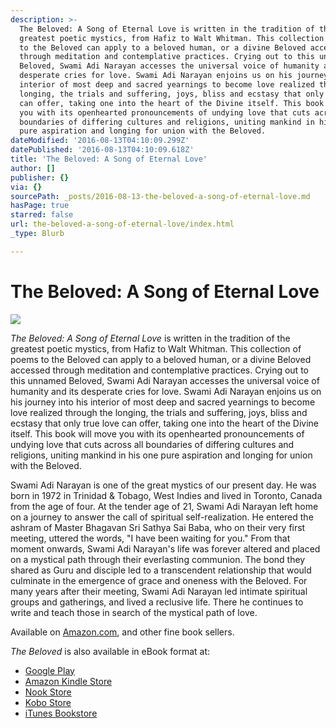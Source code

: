 ```yaml
---
description: >-
  The Beloved: A Song of Eternal Love is written in the tradition of the
  greatest poetic mystics, from Hafiz to Walt Whitman. This collection of poems
  to the Beloved can apply to a beloved human, or a divine Beloved accessed
  through meditation and contemplative practices. Crying out to this unnamed
  Beloved, Swami Adi Narayan accesses the universal voice of humanity and its
  desperate cries for love. Swami Adi Narayan enjoins us on his journey into his
  interior of most deep and sacred yearnings to become love realized through the
  longing, the trials and suffering, joys, bliss and ecstasy that only true love
  can offer, taking one into the heart of the Divine itself. This book will move
  you with its openhearted pronouncements of undying love that cuts across all
  boundaries of differing cultures and religions, uniting mankind in his one
  pure aspiration and longing for union with the Beloved.
dateModified: '2016-08-13T04:10:09.299Z'
datePublished: '2016-08-13T04:10:09.618Z'
title: 'The Beloved: A Song of Eternal Love'
author: []
publisher: {}
via: {}
sourcePath: _posts/2016-08-13-the-beloved-a-song-of-eternal-love.md
hasPage: true
starred: false
url: the-beloved-a-song-of-eternal-love/index.html
_type: Blurb

---
```

# The Beloved: A Song of Eternal Love
![](https://the-grid-user-content.s3-us-west-2.amazonaws.com/ca6476bb-7496-4755-a8c0-5c18bd6d81b3.jpg)

_The Beloved: A Song of Eternal Love_ is written in the tradition of the greatest poetic mystics, from Hafiz to Walt Whitman. This collection of poems to the Beloved can apply to a beloved human, or a divine Beloved accessed through meditation and contemplative practices. Crying out to this unnamed Beloved, Swami Adi Narayan accesses the universal voice of humanity and its desperate cries for love. Swami Adi Narayan enjoins us on his journey into his interior of most deep and sacred yearnings to become love realized through the longing, the trials and suffering, joys, bliss and ecstasy that only true love can offer, taking one into the heart of the Divine itself. This book will move you with its openhearted pronouncements of undying love that cuts across all boundaries of differing cultures and religions, uniting mankind in his one pure aspiration and longing for union with the Beloved.

Swami Adi Narayan is one of the great mystics of our present day. He was born in 1972 in Trinidad & Tobago, West Indies and lived in Toronto, Canada from the age of four. At the tender age of 21, Swami Adi Narayan left home on a journey to answer the call of spiritual self-realization. He entered the ashram of Master Bhagavan Sri Sathya Sai Baba, who on their very first meeting, uttered the words, "I have been waiting for you." From that moment onwards, Swami Adi Narayan's life was forever altered and placed on a mystical path through their everlasting communion. The bond they shared as Guru and disciple led to a transcendent relationship that would culminate in the emergence of grace and oneness with the Beloved. For many years after their meeting, Swami Adi Narayan led intimate spiritual groups and gatherings, and lived a reclusive life. There he continues to write and teach those in search of the mystical path of love.

Available on [Amazon.com][0], and other fine book sellers.

_The Beloved_ is also available in eBook format at:

* [Google Play][1]
* [Amazon Kindle Store][2]
* [Nook Store][3]
* [Kobo Store][4]
* [iTunes Bookstore][5]

[0]: https://www.amazon.com/Beloved-Song-Eternal-Love/dp/1460238257
[1]: https://play.google.com/store/search?q=9781460238264&c=books
[2]: http://www.amazon.com/dp/B00JPNIIPW/?tag=friesenpressc-20
[3]: http://www.barnesandnoble.com/s/The%20Beloved+Swami%20Adi%20Narayan?store=ebook
[4]: http://www.kobobooks.com/search/search.html?q=9781460238264
[5]: http://itunes.apple.com/us/book/isbn9781460238264